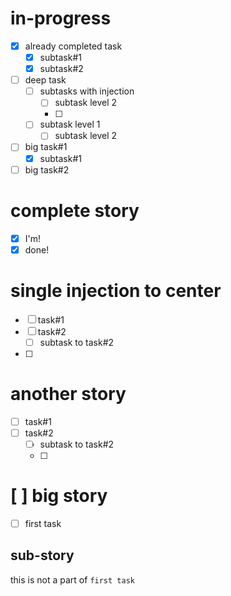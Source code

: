 # in-progress
- [x] already completed task
    - [x] subtask#1
    - [x] subtask#2
- [ ] deep task
    - [ ] subtasks with injection
        - [ ] subtask level 2
        - [ ] 
    - [ ] subtask level 1
        - [ ] subtask level 2
- [ ] big task#1
    - [x] subtask#1
- [ ] big task#2

# complete story
- [x] I'm!
- [x] done!

# single injection to center
- [ ] task#1
- [ ] task#2
    - [ ] subtask to task#2
- [ ] 

# another story
- [ ] task#1
- [ ] task#2
    - [ ] subtask to task#2
    - [ ]

# [ ] big story
- [ ] first task

## sub-story
this is not a part of `first task`